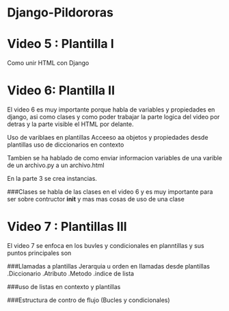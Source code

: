 # Django-Pildororas

# Video 5 : Plantilla I

Como unir HTML con Django


# Video 6: Plantilla II

El video 6 es muy importante porque habla de variables y propiedades en django, asi  como clases y como poder trabajar la parte logica del video por detras y la parte visible el HTML por delante.


Uso de variblaes en plantillas
Acceeso aa objetos y propiedades desde plantillas
    uso de diccionarios en contexto

Tambien se ha hablado de como enviar informacion variables de una varible de un archivo.py a un archivo.html 

En la parte 3 se crea instancias.


###Clases 
se habla de las clases en el video 6 y es muy importante para ser sobre contructor __init__ y mas mas  cosas de uso de una clase


# Video 7 : Plantillas III
El video 7 se enfoca en los buvles y condicionales en planntillas  y sus puntos principales son

###Llamadas a plantillas 
    Jerarquia u orden en llamadas desde plantillas
        .Diccionario
        .Atributo
        .Metodo
        .indice de lista

###uso de listas en contexto y plantillas 

###Estructura de contro de flujo (Bucles y condicionales)